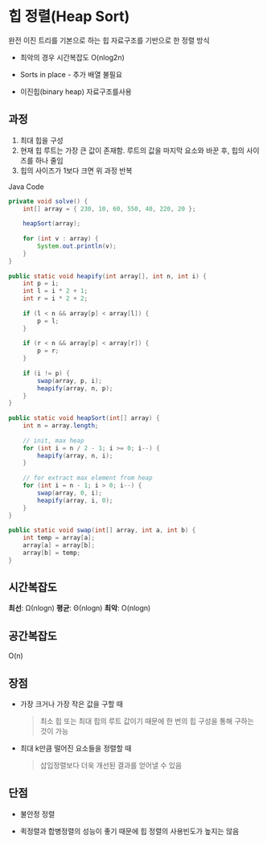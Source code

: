 # 힙 정렬(Heap Sort)

완전 이진 트리를 기본으로 하는 힙 자료구조를 기반으로 한 정렬 방식

- 최악의 경우 시간복잡도 O(nlog2n)

- Sorts in place - 추가 배열 불필요

- 이진힙(binary heap) 자료구조를사용

## 과정

1. 최대 힙을 구성
2. 현재 힙 루트는 가장 큰 값이 존재함. 루트의 값을 마지막 요소와 바꾼 후, 힙의 사이즈를 하나 줄임
3. 힙의 사이즈가 1보다 크면 위 과정 반복





Java Code

```java
private void solve() {
    int[] array = { 230, 10, 60, 550, 40, 220, 20 };
 
    heapSort(array);
 
    for (int v : array) {
        System.out.println(v);
    }
}
 
public static void heapify(int array[], int n, int i) {
    int p = i;
    int l = i * 2 + 1;
    int r = i * 2 + 2;
 
    if (l < n && array[p] < array[l]) {
        p = l;
    }
 
    if (r < n && array[p] < array[r]) {
        p = r;
    }
 
    if (i != p) {
        swap(array, p, i);
        heapify(array, n, p);
    }
}
 
public static void heapSort(int[] array) {
    int n = array.length;
 
    // init, max heap
    for (int i = n / 2 - 1; i >= 0; i--) {
        heapify(array, n, i);
    }
 
    // for extract max element from heap
    for (int i = n - 1; i > 0; i--) {
        swap(array, 0, i);
        heapify(array, i, 0);
    }
}
 
public static void swap(int[] array, int a, int b) {
    int temp = array[a];
    array[a] = array[b];
    array[b] = temp;
}
```


## 시간복잡도

**최선**: Ω(nlogn)
**평균**: Θ(nlogn)
**최악**: O(nlogn)
		
## 공간복잡도

O(n)


## 장점

- 가장 크거나 가장 작은 값을 구할 때
  > 최소 힙 또는 최대 힙의 루트 값이기 때문에 한 번의 힙 구성을 통해 구하는 것이 가능

- 최대 k만큼 떨어진 요소들을 정렬할 때
  > 삽입정렬보다 더욱 개선된 결과를 얻어낼 수 있음

## 단점

- 불안정 정렬

- 퀵정렬과 합병정렬의 성능이 좋기 때문에 힙 정렬의 사용빈도가 높지는 않음

